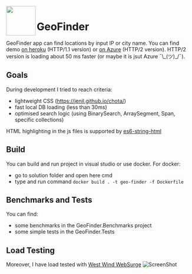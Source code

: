<img align="left" width="80" height="80" src="https://cdn.iconscout.com/icon/free/png-256/location-pin-1437358-1213053.png" />

# GeoFinder

GeoFinder app can find locations by input IP or city name.
You can find demo [on heroku](https://geo-finder.herokuapp.com/find-by-city) (HTTP/1.1 version) or [on Azure](https://geo-finder.azurewebsites.net/) (HTTP/2 version).
HTTP/2 version is loading about 50 ms faster (or maybe it is jsut Azure ¯\\\_(ツ)\_/¯).

## Goals

During development I tried to reach criteria:

- lightweight CSS (<https://jenil.github.io/chota/>)
- fast local DB loading (less than 30ms)
- optimised search logic (using BinarySearch, ArraySegment, Span, specific collections)

HTML highlighting in the js files is supported by [es6-string-html
](https://marketplace.visualstudio.com/items?itemName=Tobermory.es6-string-html)

## Build
You can build and run project in visual studio or use docker.
For docker:

- go to solution folder and open here cmd
- type and run command `docker build . -t geo-finder -f Dockerfile`

## Benchmarks and Tests

You can find:

- some benchmarks in the GeoFinder.Benchmarks project
- some simple tests in the GeoFinder.Tests

## Load Testing

Moreover, I have load tested with [West Wind WebSurge](https://websurge.west-wind.com/)
![ScreenShot](https://i.postimg.cc/jqPZz9F5/Screenshot-2021-05-09-173714.png)
